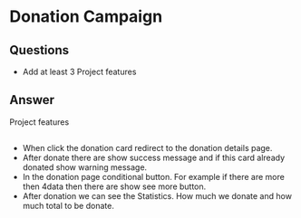 # Donation Campaign

## Questions

- Add at least 3 Project features

## Answer

Project features

##

- When click the donation card redirect to the donation details page.
- After donate there are show success message and if this card already donated show warning message.
- In the donation page conditional button. For example if there are more then 4data then there are show see more button.
- After donation we can see the Statistics. How much we donate and how much total to be donate.
